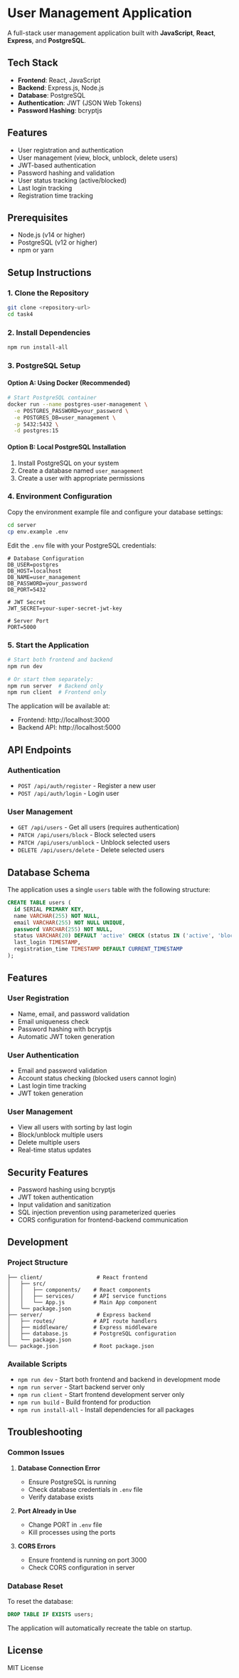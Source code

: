 # User Management Application

A full-stack user management application built with **JavaScript**, **React**, **Express**, and **PostgreSQL**.

## Tech Stack

- **Frontend**: React, JavaScript
- **Backend**: Express.js, Node.js
- **Database**: PostgreSQL
- **Authentication**: JWT (JSON Web Tokens)
- **Password Hashing**: bcryptjs

## Features

- User registration and authentication
- User management (view, block, unblock, delete users)
- JWT-based authentication
- Password hashing and validation
- User status tracking (active/blocked)
- Last login tracking
- Registration time tracking

## Prerequisites

- Node.js (v14 or higher)
- PostgreSQL (v12 or higher)
- npm or yarn

## Setup Instructions

### 1. Clone the Repository

```bash
git clone <repository-url>
cd task4
```

### 2. Install Dependencies

```bash
npm run install-all
```

### 3. PostgreSQL Setup

#### Option A: Using Docker (Recommended)

```bash
# Start PostgreSQL container
docker run --name postgres-user-management \
  -e POSTGRES_PASSWORD=your_password \
  -e POSTGRES_DB=user_management \
  -p 5432:5432 \
  -d postgres:15
```

#### Option B: Local PostgreSQL Installation

1. Install PostgreSQL on your system
2. Create a database named `user_management`
3. Create a user with appropriate permissions

### 4. Environment Configuration

Copy the environment example file and configure your database settings:

```bash
cd server
cp env.example .env
```

Edit the `.env` file with your PostgreSQL credentials:

```env
# Database Configuration
DB_USER=postgres
DB_HOST=localhost
DB_NAME=user_management
DB_PASSWORD=your_password
DB_PORT=5432

# JWT Secret
JWT_SECRET=your-super-secret-jwt-key

# Server Port
PORT=5000
```

### 5. Start the Application

```bash
# Start both frontend and backend
npm run dev

# Or start them separately:
npm run server  # Backend only
npm run client  # Frontend only
```

The application will be available at:
- Frontend: http://localhost:3000
- Backend API: http://localhost:5000

## API Endpoints

### Authentication
- `POST /api/auth/register` - Register a new user
- `POST /api/auth/login` - Login user

### User Management
- `GET /api/users` - Get all users (requires authentication)
- `PATCH /api/users/block` - Block selected users
- `PATCH /api/users/unblock` - Unblock selected users
- `DELETE /api/users/delete` - Delete selected users

## Database Schema

The application uses a single `users` table with the following structure:

```sql
CREATE TABLE users (
  id SERIAL PRIMARY KEY,
  name VARCHAR(255) NOT NULL,
  email VARCHAR(255) NOT NULL UNIQUE,
  password VARCHAR(255) NOT NULL,
  status VARCHAR(20) DEFAULT 'active' CHECK (status IN ('active', 'blocked')),
  last_login TIMESTAMP,
  registration_time TIMESTAMP DEFAULT CURRENT_TIMESTAMP
);
```

## Features

### User Registration
- Name, email, and password validation
- Email uniqueness check
- Password hashing with bcryptjs
- Automatic JWT token generation

### User Authentication
- Email and password validation
- Account status checking (blocked users cannot login)
- Last login time tracking
- JWT token generation

### User Management
- View all users with sorting by last login
- Block/unblock multiple users
- Delete multiple users
- Real-time status updates

## Security Features

- Password hashing using bcryptjs
- JWT token authentication
- Input validation and sanitization
- SQL injection prevention using parameterized queries
- CORS configuration for frontend-backend communication

## Development

### Project Structure

```
├── client/                 # React frontend
│   ├── src/
│   │   ├── components/    # React components
│   │   ├── services/      # API service functions
│   │   └── App.js         # Main App component
│   └── package.json
├── server/                 # Express backend
│   ├── routes/            # API route handlers
│   ├── middleware/        # Express middleware
│   ├── database.js        # PostgreSQL configuration
│   └── package.json
└── package.json           # Root package.json
```

### Available Scripts

- `npm run dev` - Start both frontend and backend in development mode
- `npm run server` - Start backend server only
- `npm run client` - Start frontend development server only
- `npm run build` - Build frontend for production
- `npm run install-all` - Install dependencies for all packages

## Troubleshooting

### Common Issues

1. **Database Connection Error**
   - Ensure PostgreSQL is running
   - Check database credentials in `.env` file
   - Verify database exists

2. **Port Already in Use**
   - Change PORT in `.env` file
   - Kill processes using the ports

3. **CORS Errors**
   - Ensure frontend is running on port 3000
   - Check CORS configuration in server

### Database Reset

To reset the database:

```sql
DROP TABLE IF EXISTS users;
```

The application will automatically recreate the table on startup.

## License

MIT License 